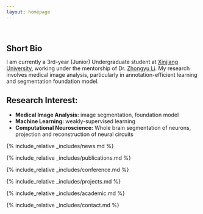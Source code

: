 ```yaml
---
layout: homepage
---
```


<h1 id="about-me"></h1>

<h2 style="margin: 60px 0px 10px;">Short Bio</h2>

I am currently a 3rd-year (Junior) Undergraduate student at [Xinjiang University](https://www.xju.edu.cn/), working under the mentorship of Dr. [Zhongyu Li](https://gr.xjtu.edu.cn/en/web/zhongyuli). My research involves medical image analysis, particularly in annotation-efficient learning and segmentation foundation model.
## Research Interest:
- **Medical Image Analysis:**  image segmentation, foundation model
- **Machine Learning:**  weakly-supervised learning
- **Computational Neuroscience:**  Whole brain segmentation of neurons, projection and reconstruction of neural circuits

{% include_relative _includes/news.md %}

{% include_relative _includes/publications.md %}

{% include_relative _includes/conference.md %}

{% include_relative _includes/projects.md %}

{% include_relative _includes/academic.md %}

{% include_relative _includes/contact.md %}
<!-- <strong style="color:#e74d3c; font-weight:600"><strong style="color:#e74d3c; font-weight:600">I am currently on the 2023-2024 academic job market, looking for faculty positions in CS, CSE, ECE, IEOR, etc., related to Artificial Intelligence, Computer Vision, and Machine Learning. Please feel free to contact me if you are interested. I am also happy to give talks on my research in related seminars.</strong></strong> -->
<script type='text/javascript' id='clustrmaps' src='//cdn.clustrmaps.com/map_v2.js?cl=ffffff&w=278&t=tt&d=MXBpmHpU-Jb8qJ1ZX4YNcggP7BI9bnceUcXJb0kcrBs'></script>
<!-- 
{% include_relative _includes/publications.md %}

{% include_relative _includes/teaching.md %}

{% include_relative _includes/talks.md %}

{% include_relative _includes/services.md %}

 -->
